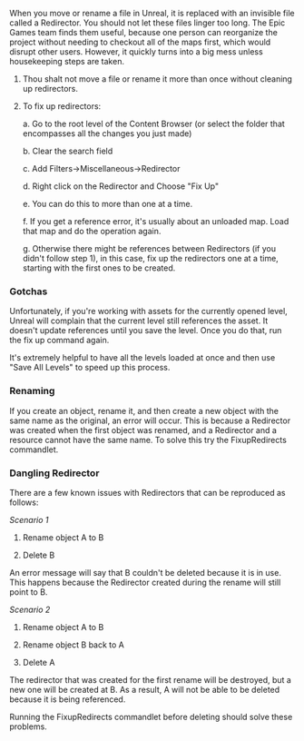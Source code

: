 When you move or rename a file in Unreal, it is replaced with an invisible file called a Redirector. You should not let these files linger too long. The Epic Games team finds them useful, because one person can reorganize the project without needing to checkout all of the maps first, which would disrupt other users. However, it quickly turns into a big mess unless housekeeping steps are taken.

1. Thou shalt not move a file or rename it more than once without cleaning up redirectors.

1. To fix up redirectors:

   a. Go to the root level of the Content Browser (or select the folder that encompasses all the changes you just made)

   b. Clear the search field

   c. Add Filters->Miscellaneous->Redirector

   d. Right click on the Redirector and Choose "Fix Up"

   e. You can do this to more than one at a time.

   f. If you get a reference error, it's usually about an unloaded map. Load that map and do the operation again.

   g. Otherwise there might be references between Redirectors (if you didn't follow step 1), in this case, fix up the redirectors one at a time, starting with the first ones to be created.

### **<span class="underline">Gotchas</span>**

Unfortunately, if you're working with assets for the currently opened level, Unreal will complain that the current level still references the asset. It doesn't update references until you save the level. Once you do that, run the fix up command again.

It's extremely helpful to have all the levels loaded at once and then use "Save All Levels" to speed up this process.

### **Renaming**

If you create an object, rename it, and then create a new object with the same name as the original, an error will occur. This is because a Redirector was created when the first object was renamed, and a Redirector and a resource cannot have the same name. To solve this try the FixupRedirects commandlet.

### **Dangling Redirector**

There are a few known issues with Redirectors that can be reproduced as follows:

*Scenario 1*

1. Rename object A to B

1. Delete B

An error message will say that B couldn't be deleted because it is in use. This happens because the Redirector created during the rename will still point to B.

*Scenario 2*

1. Rename object A to B

1. Rename object B back to A

1. Delete A

The redirector that was created for the first rename will be destroyed, but a new one will be created at B. As a result, A will not be able to be deleted because it is being referenced.

Running the FixupRedirects commandlet before deleting should solve these problems.
